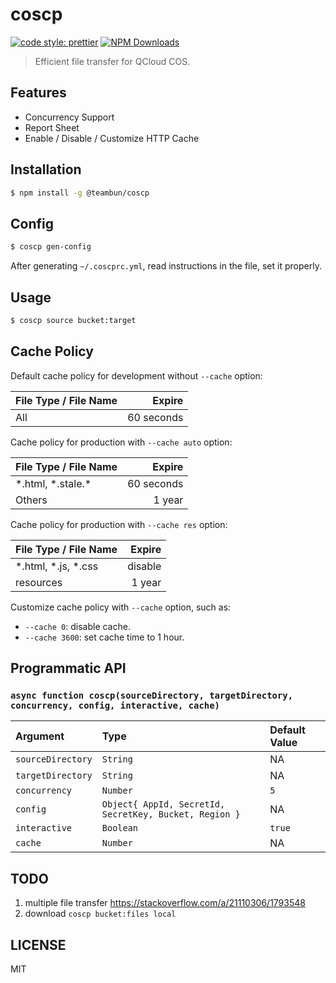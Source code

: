 # coscp

[![code style: prettier](https://img.shields.io/badge/code_style-prettier-ff69b4.svg)](https://github.com/prettier/prettier)
[![NPM Downloads](https://img.shields.io/npm/dm/@teambun/coscp.svg)](https://www.npmjs.com/package/@teambun/coscp)

> Efficient file transfer for QCloud COS.

## Features

- Concurrency Support
- Report Sheet
- Enable / Disable / Customize HTTP Cache

## Installation

```sh
$ npm install -g @teambun/coscp
```

## Config

```sh
$ coscp gen-config
```

After generating `~/.coscprc.yml`, read instructions in the file, set it properly.

## Usage

```sh
$ coscp source bucket:target
```

## Cache Policy

Default cache policy for development without `--cache` option:

| File Type / File Name |     Expire |
| :-------------------- | ---------: |
| All                   | 60 seconds |

Cache policy for production with `--cache auto` option:

| File Type / File Name |     Expire |
| :-------------------- | ---------: |
| \*.html, \*.stale.\*  | 60 seconds |
| Others                |     1 year |

Cache policy for production with `--cache res` option:

| File Type / File Name |     Expire |
| :-------------------- | ---------: |
| \*.html, \*.js, \*.css|    disable |
| resources             |     1 year |

Customize cache policy with `--cache` option, such as:

- `--cache 0`: disable cache.
- `--cache 3600`: set cache time to 1 hour.

## Programmatic API

### `async function coscp(sourceDirectory, targetDirectory, concurrency, config, interactive, cache)`

| Argument          | Type                                                   | Default Value |
| :---------------- | :----------------------------------------------------- | :------------ |
| `sourceDirectory` | `String`                                               | NA            |
| `targetDirectory` | `String`                                               | NA            |
| `concurrency`     | `Number`                                               | `5`           |
| `config`          | `Object{ AppId, SecretId, SecretKey, Bucket, Region }` | NA            |
| `interactive`     | `Boolean`                                              | `true`        |
| `cache`           | `Number`                                               | NA            |

## TODO

1.  multiple file transfer
    https://stackoverflow.com/a/21110306/1793548
2.  download `coscp bucket:files local`

## LICENSE

MIT
